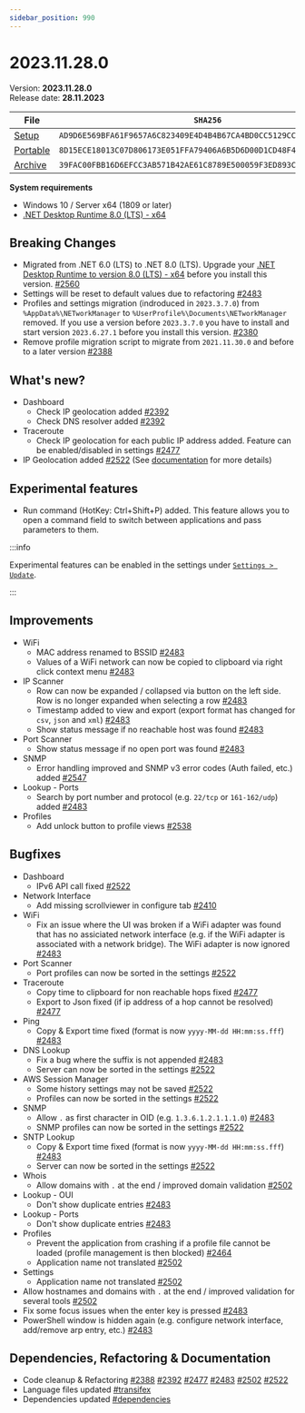 ```yaml
---
sidebar_position: 990
---
```


# 2023.11.28.0

Version: **2023.11.28.0**<br />
Release date: **28.11.2023**

| File                                                                                                                               | `SHA256`                                                           |
| ---------------------------------------------------------------------------------------------------------------------------------- | ------------------------------------------------------------------ |
| [Setup](https://github.com/BornToBeRoot/NETworkManager/releases/download/2023.11.28.0/NETworkManager_2023.11.28.0_Setup.exe)       | `AD9D6E569BFA61F9657A6C823409E4D4B4B67CA4BD0CC5129CCBB0B673D5DF24` |
| [Portable](https://github.com/BornToBeRoot/NETworkManager/releases/download/2023.11.28.0/NETworkManager_2023.11.28.0_Portable.zip) | `8D15ECE18013C07D806173E051FFA79406A6B5D6D00D1CD48F403C8BDBF7136F` |
| [Archive](https://github.com/BornToBeRoot/NETworkManager/releases/download/2023.11.28.0/NETworkManager_2023.11.28.0_Archive.zip)   | `39FAC00FBB16D6EFCC3AB571B42AE61C8789E500059F3ED893CE38BFA06CD189` |

**System requirements**

- Windows 10 / Server x64 (1809 or later)
- [.NET Desktop Runtime 8.0 (LTS) - x64](https://dotnet.microsoft.com/en-us/download/dotnet/8.0/runtime)

## Breaking Changes

- Migrated from .NET 6.0 (LTS) to .NET 8.0 (LTS).
  Upgrade your [.NET Desktop Runtime to version 8.0 (LTS) - x64](https://dotnet.microsoft.com/en-us/download/dotnet/8.0/runtime) before you install this version. [#2560](https://github.com/BornToBeRoot/NETworkManager/pull/2560)
- Settings will be reset to default values due to refactoring [#2483](https://github.com/BornToBeRoot/NETworkManager/pull/2483)
- Profiles and settings migration (indroduced in `2023.3.7.0`) from `%AppData%\NETworkManager` to `%UserProfile%\Documents\NETworkManager` removed. If you use a version before `2023.3.7.0` you have to install and start version `2023.6.27.1` before you install this version. [#2380](https://github.com/BornToBeRoot/NETworkManager/pull/2380)
- Remove profile migration script to migrate from `2021.11.30.0` and before to a later version [#2388](https://github.com/BornToBeRoot/NETworkManager/pull/2388)

## What's new?

- Dashboard
  - Check IP geolocation added [#2392](https://github.com/BornToBeRoot/NETworkManager/pull/2392)
  - Check DNS resolver added [#2392](https://github.com/BornToBeRoot/NETworkManager/pull/2392)
- Traceroute
  - Check IP geolocation for each public IP address added. Feature can be enabled/disabled in settings [#2477](https://github.com/BornToBeRoot/NETworkManager/pull/2477)
- IP Geolocation added [#2522](https://github.com/BornToBeRoot/NETworkManager/pull/2522) (See [documentation](https://borntoberoot.net/NETworkManager/Documentation/Application/IPGeolocation) for more details)

## Experimental features

- Run command (HotKey: Ctrl+Shift+P) added. This feature allows you to open a command field to switch between applications and pass parameters to them.

:::info

Experimental features can be enabled in the settings under [`Settings > Update`](/docs/settings/update#experimental-features).

:::

## Improvements

- WiFi
  - MAC address renamed to BSSID [#2483](https://github.com/BornToBeRoot/NETworkManager/pull/2483)
  - Values of a WiFi network can now be copied to clipboard via right click context menu [#2483](https://github.com/BornToBeRoot/NETworkManager/pull/2483)
- IP Scanner
  - Row can now be expanded / collapsed via button on the left side. Row is no longer expanded when selecting a row [#2483](https://github.com/BornToBeRoot/NETworkManager/pull/2483)
  - Timestamp added to view and export (export format has changed for `csv`, `json` and `xml`) [#2483](https://github.com/BornToBeRoot/NETworkManager/pull/2483)
  - Show status message if no reachable host was found [#2483](https://github.com/BornToBeRoot/NETworkManager/pull/2483)
- Port Scanner
  - Show status message if no open port was found [#2483](https://github.com/BornToBeRoot/NETworkManager/pull/2483)
- SNMP
  - Error handling improved and SNMP v3 error codes (Auth failed, etc.) added [#2547](https://github.com/BornToBeRoot/NETworkManager/pull/2547)
- Lookup - Ports
  - Search by port number and protocol (e.g. `22/tcp` or `161-162/udp`) added [#2483](https://github.com/BornToBeRoot/NETworkManager/pull/2483)
- Profiles
  - Add unlock button to profile views [#2538](https://github.com/BornToBeRoot/NETworkManager/pull/2538)

## Bugfixes

- Dashboard
  - IPv6 API call fixed [#2522](https://github.com/BornToBeRoot/NETworkManager/pull/2522)
- Network Interface
  - Add missing scrollviewer in configure tab [#2410](https://github.com/BornToBeRoot/NETworkManager/pull/2410)
- WiFi
  - Fix an issue where the UI was broken if a WiFi adapter was found that has no assiciated network interface (e.g. if the WiFi adapter is associated with a network bridge). The WiFi adapter is now ignored [#2483](https://github.com/BornToBeRoot/NETworkManager/pull/2483)
- Port Scanner
  - Port profiles can now be sorted in the settings [#2522](https://github.com/BornToBeRoot/NETworkManager/pull/2522)
- Traceroute
  - Copy time to clipboard for non reachable hops fixed [#2477](https://github.com/BornToBeRoot/NETworkManager/pull/2477)
  - Export to Json fixed (if ip address of a hop cannot be resolved) [#2477](https://github.com/BornToBeRoot/NETworkManager/pull/2477)
- Ping
  - Copy & Export time fixed (format is now `yyyy-MM-dd HH:mm:ss.fff`) [#2483](https://github.com/BornToBeRoot/NETworkManager/pull/2483)
- DNS Lookup
  - Fix a bug where the suffix is not appended [#2483](https://github.com/BornToBeRoot/NETworkManager/pull/2483)
  - Server can now be sorted in the settings [#2522](https://github.com/BornToBeRoot/NETworkManager/pull/2522)
- AWS Session Manager
  - Some history settings may not be saved [#2522](https://github.com/BornToBeRoot/NETworkManager/pull/2522)
  - Profiles can now be sorted in the settings [#2522](https://github.com/BornToBeRoot/NETworkManager/pull/2522)
- SNMP
  - Allow `.` as first character in OID (e.g. `1.3.6.1.2.1.1.1.0`) [#2483](https://github.com/BornToBeRoot/NETworkManager/pull/2483)
  - SNMP profiles can now be sorted in the settings [#2522](https://github.com/BornToBeRoot/NETworkManager/pull/2522)
- SNTP Lookup
  - Copy & Export time fixed (format is now `yyyy-MM-dd HH:mm:ss.fff`) [#2483](https://github.com/BornToBeRoot/NETworkManager/pull/2483)
  - Server can now be sorted in the settings [#2522](https://github.com/BornToBeRoot/NETworkManager/pull/2522)
- Whois
  - Allow domains with `.` at the end / improved domain validation [#2502](https://github.com/BornToBeRoot/NETworkManager/pull/2502)
- Lookup - OUI
  - Don't show duplicate entries [#2483](https://github.com/BornToBeRoot/NETworkManager/pull/2483)
- Lookup - Ports
  - Don't show duplicate entries [#2483](https://github.com/BornToBeRoot/NETworkManager/pull/2483)
- Profiles
  - Prevent the application from crashing if a profile file cannot be loaded (profile management is then blocked) [#2464](https://github.com/BornToBeRoot/NETworkManager/pull/2464)
  - Application name not translated [#2502](https://github.com/BornToBeRoot/NETworkManager/pull/2502)
- Settings
  - Application name not translated [#2502](https://github.com/BornToBeRoot/NETworkManager/pull/2502)
- Allow hostnames and domains with `.` at the end / improved validation for several tools [#2502](https://github.com/BornToBeRoot/NETworkManager/pull/2502)
- Fix some focus issues when the enter key is pressed [#2483](https://github.com/BornToBeRoot/NETworkManager/pull/2483)
- PowerShell window is hidden again (e.g. configure network interface, add/remove arp entry, etc.) [#2483](https://github.com/BornToBeRoot/NETworkManager/pull/2483)

## Dependencies, Refactoring & Documentation

- Code cleanup & Refactoring [#2388](https://github.com/BornToBeRoot/NETworkManager/pull/2388) [#2392](https://github.com/BornToBeRoot/NETworkManager/pull/2392) [#2477](https://github.com/BornToBeRoot/NETworkManager/pull/2477) [#2483](https://github.com/BornToBeRoot/NETworkManager/pull/2483) [#2502](https://github.com/BornToBeRoot/NETworkManager/pull/2502) [#2522](https://github.com/BornToBeRoot/NETworkManager/pull/2522)
- Language files updated [#transifex](https://github.com/BornToBeRoot/NETworkManager/pulls?q=author%3Aapp%2Ftransifex-integration)
- Dependencies updated [#dependencies](https://github.com/BornToBeRoot/NETworkManager/pulls?q=author%3Aapp%2Fdependabot)
